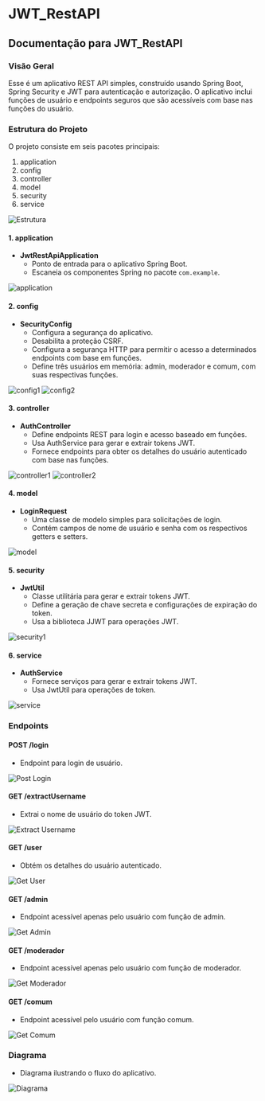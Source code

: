 # JWT_RestAPI

## Documentação para JWT_RestAPI

### Visão Geral
Esse é um aplicativo REST API simples, construído usando Spring Boot, Spring Security e JWT para autenticação e autorização. O aplicativo inclui funções de usuário e endpoints seguros que são acessíveis com base nas funções do usuário.

### Estrutura do Projeto

O projeto consiste em seis pacotes principais:

1. application
2. config
3. controller
4. model
5. security
6. service

![Estrutura](https://github.com/HeyPaulin/JWT_RestAPI/assets/101124585/4e60f045-aba6-417c-b31e-8004ad526c96)

#### 1. application
- **JwtRestApiApplication**
  - Ponto de entrada para o aplicativo Spring Boot.
  - Escaneia os componentes Spring no pacote `com.example`.

![application](https://github.com/HeyPaulin/JWT_RestAPI/assets/101124585/f0b68d4c-cc66-4a4e-b603-50486fdfff34)

#### 2. config
- **SecurityConfig**
  - Configura a segurança do aplicativo.
  - Desabilita a proteção CSRF.
  - Configura a segurança HTTP para permitir o acesso a determinados endpoints com base em funções.
  - Define três usuários em memória: admin, moderador e comum, com suas respectivas funções.

![config1](https://github.com/HeyPaulin/JWT_RestAPI/assets/101124585/48e9626b-9bca-4dc3-9b8d-946173daa36e)
![config2](https://github.com/HeyPaulin/JWT_RestAPI/assets/101124585/608d8cca-3ee8-46d0-b606-20bd4f65b7b9)

#### 3. controller
- **AuthController**
  - Define endpoints REST para login e acesso baseado em funções.
  - Usa AuthService para gerar e extrair tokens JWT.
  - Fornece endpoints para obter os detalhes do usuário autenticado com base nas funções.

![controller1](https://github.com/HeyPaulin/JWT_RestAPI/assets/101124585/d79d6393-9118-4e4c-b24a-9d7e191a39a0)
![controller2](https://github.com/HeyPaulin/JWT_RestAPI/assets/101124585/7d2da67b-9ebc-47fb-879f-9fed2aedaa3b)

#### 4. model
- **LoginRequest**
  - Uma classe de modelo simples para solicitações de login.
  - Contém campos de nome de usuário e senha com os respectivos getters e setters.

![model](https://github.com/HeyPaulin/JWT_RestAPI/assets/101124585/6dd37149-ada0-4cb8-bde5-d2313c2ccf37)

#### 5. security
- **JwtUtil**
  - Classe utilitária para gerar e extrair tokens JWT.
  - Define a geração de chave secreta e configurações de expiração do token.
  - Usa a biblioteca JJWT para operações JWT.

![security1](https://github.com/HeyPaulin/JWT_RestAPI/assets/101124585/bf09b0b1-fd52-4510-bee5-389f15de4409)

#### 6. service
- **AuthService**
  - Fornece serviços para gerar e extrair tokens JWT.
  - Usa JwtUtil para operações de token.

![service](https://github.com/HeyPaulin/JWT_RestAPI/assets/101124585/401ac513-79d2-45a6-a8cc-fb3d1879e0d7)

### Endpoints

#### POST /login
- Endpoint para login de usuário.

![Post Login](https://github.com/HeyPaulin/JWT_RestAPI/assets/101124585/740cba6d-56c7-4214-a163-bfe31a9f37fa)

#### GET /extractUsername
- Extrai o nome de usuário do token JWT.

![Extract Username](https://github.com/HeyPaulin/JWT_RestAPI/assets/101124585/30eb562e-7c51-4f64-8f60-6c187993f02d)

#### GET /user
- Obtém os detalhes do usuário autenticado.

![Get User](https://github.com/HeyPaulin/JWT_RestAPI/assets/101124585/942a99aa-eb1e-4dd3-97a3-3744466cd061)

#### GET /admin
- Endpoint acessível apenas pelo usuário com função de admin.

![Get Admin](https://github.com/HeyPaulin/JWT_RestAPI/assets/101124585/b4508009-053a-4ded-8f14-70e87048bcfa)

#### GET /moderador
- Endpoint acessível apenas pelo usuário com função de moderador.

![Get Moderador](https://github.com/HeyPaulin/JWT_RestAPI/assets/101124585/520eddc4-59cb-4536-a047-ccc83f12d74f)

#### GET /comum
- Endpoint acessível pelo usuário com função comum.

![Get Comum](https://github.com/HeyPaulin/JWT_RestAPI/assets/101124585/07bb5575-df25-4e4c-9b04-7aca4b1778c1)

### Diagrama
- Diagrama ilustrando o fluxo do aplicativo.

![Diagrama](https://github.com/HeyPaulin/JWT_RestAPI/assets/101124585/f6997cc7-c155-4c1a-bb7f-3e12ac7852c2)
